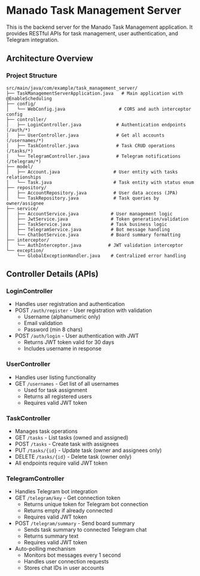 # Manado Task Management Server

This is the backend server for the Manado Task Management application. It provides RESTful APIs for task management, user authentication, and Telegram integration.

## Architecture Overview

### Project Structure
```
src/main/java/com/example/task_management_server/
├── TaskManagementServerApplication.java   # Main application with @EnableScheduling
├── config/
│   └── WebConfig.java                    # CORS and auth interceptor config
├── controller/
│   ├── LoginController.java             # Authentication endpoints (/auth/*)
│   ├── UserController.java              # Get all accounts (/usernames/*)
│   ├── TaskController.java              # Task CRUD operations (/tasks/*)
│   └── TelegramController.java          # Telegram notifications (/telegram/*)
├── model/
│   ├── Account.java                    # User entity with tasks relationships
│   └── Task.java                       # Task entity with status enum
├── repository/
│   ├── AccountRepository.java          # User data access (JPA)
│   └── TaskRepository.java             # Task queries by owner/assignee
├── service/
│   ├── AccountService.java            # User management logic
│   ├── JwtService.java                # Token generation/validation
│   ├── TaskService.java               # Task business logic
│   ├── TelegramService.java           # Bot message handling
│   └── ChatbotService.java            # Board summary formatting
├── interceptor/
│   └── AuthInterceptor.java          # JWT validation interceptor
└── exception/
    └── GlobalExceptionHandler.java    # Centralized error handling
```

## Controller Details (APIs)

### LoginController
- Handles user registration and authentication
- POST `/auth/register` - User registration with validation
  - Username (alphanumeric only)
  - Email validation
  - Password (min 8 chars)
- POST `/auth/login` - User authentication with JWT
  - Returns JWT token valid for 30 days
  - Includes username in response

### UserController
- Handles user listing functionality
- GET `/usernames` - Get list of all usernames
  - Used for task assignment
  - Returns all registered users
  - Requires valid JWT token

### TaskController
- Manages task operations
- GET `/tasks` - List tasks (owned and assigned)
- POST `/tasks` - Create task with assignees
- PUT `/tasks/{id}` - Update task (owner and assignees only)
- DELETE `/tasks/{id}` - Delete task (owner only)
- All endpoints require valid JWT token

### TelegramController
- Handles Telegram bot integration
- GET `/telegram/key` - Get connection token
  - Returns unique token for Telegram bot connection
  - Returns empty if already connected
  - Requires valid JWT token
- POST `/telegram/summary` - Send board summary
  - Sends task summary to connected Telegram chat
  - Returns summary text
  - Requires valid JWT token
- Auto-polling mechanism
  - Monitors bot messages every 1 second
  - Handles user connection requests
  - Stores chat IDs in user accounts

